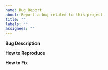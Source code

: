 ```yaml
---
name: Bug Report
about: Report a bug related to this project
title: ""
labels: ""
assignees: ""
---
```


**Bug Description**


**How to Reproduce**


**How to Fix**

